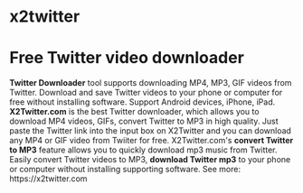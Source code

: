 # x2twitter
<h1>Free Twitter video downloader</h1>
<b>Twitter Downloader</b> tool supports downloading MP4, MP3, GIF videos from Twitter. Download and save Twitter videos to your phone or computer for free without installing software. Support Android devices, iPhone, iPad.
<b>X2Twitter.com</b> is the best Twitter downloader, which allows you to download MP4 videos, GIFs, convert Twitter to MP3 in high quality. Just paste the Twitter link into the input box on X2Twitter and you can download any MP4 or GIF video from Twiiter for free.
X2Twitter.com's <b>convert Twitter to MP3</b> feature allows you to quickly download mp3 music from Twitter. Easily convert Twitter videos to MP3, <b>download Twitter mp3</b> to your phone or computer without installing supporting software.
See more: https://x2twitter.com
